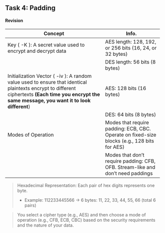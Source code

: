 ## Task 4: Padding

#### Revision
| Concept | Info. |
| ------- | ---------- |
| Key ( -K ): A secret value used to encrypt and decrypt data | AES length: 128, 192, or 256 bits (16, 24, or 32 bytes) |
| | DES length: 56 bits (8 bytes) |
| Initialization Vector ( -iv ): A random value used to ensure that identical plaintexts encrypt to different ciphertexts **(Each time you encrypt the same message, you want it to look different**) | AES: 128 bits (16 bytes) |
| | DES: 64 bits (8 bytes) |
| Modes of Operation | Modes that require padding: ECB, CBC. Operate on fixed-size blocks (e.g., 128 bits for AES) |
| | Modes that don’t require padding: CFB, OFB. Stream-like and don’t need paddings |

> Hexadecimal Representation: Each pair of hex digits represents one byte.
> - Example: 112233445566 → 6 bytes: 11, 22, 33, 44, 55, 66 (total 6 pairs)

> You select a cipher type (e.g., AES) and then choose a mode of operation (e.g., CFB, ECB, CBC) based on the security requirements and the nature of your data.
